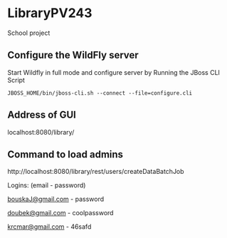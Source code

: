 # LibraryPV243
School project

## Configure the WildFly server
Start Wildfly in full mode and configure server by Running the JBoss CLI Script

```
JBOSS_HOME/bin/jboss-cli.sh --connect --file=configure.cli
```

## Address of GUI
localhost:8080/library/

## Command to load admins
http://localhost:8080/library/rest/users/createDataBatchJob

Logins: (email - password)

bouskaJ@gmail.com - password

doubek@gmail.com - coolpassword

krcmar@gmail.com - 46safd
